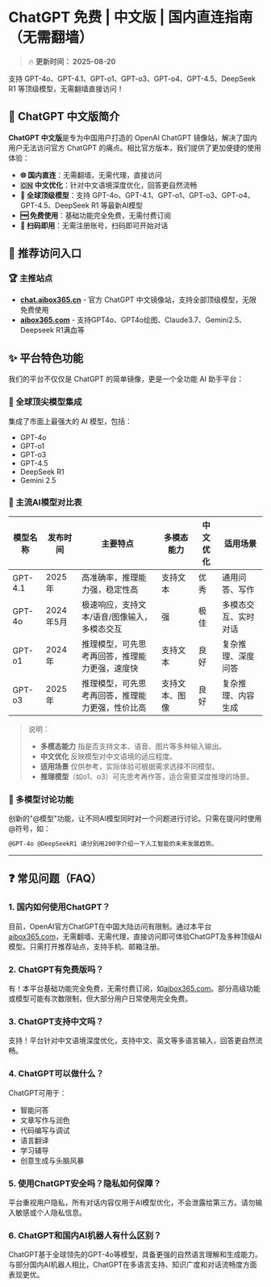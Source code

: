 # ChatGPT 免费 | 中文版 | 国内直连指南（无需翻墙）

> 🔥 **更新时间： 2025-08-20**

支持  GPT-4o、GPT-4.1、GPT-o1、GPT-o3、GPT-o4、GPT-4.5、DeepSeek R1 等顶级模型，无需翻墙直接访问！

## 🚀 ChatGPT 中文版简介

**ChatGPT 中文版**是专为中国用户打造的 OpenAI ChatGPT 镜像站，解决了国内用户无法访问官方 ChatGPT 的痛点。相比官方版本，我们提供了更加便捷的使用体验：

- **🌐 国内直连**：无需翻墙，无需代理，直接访问
- **🇨🇳 中文优化**：针对中文语境深度优化，回答更自然流畅
- **🔮 全球顶级模型**：支持 GPT-4o、GPT-4.1、GPT-o1、GPT-o3、GPT-o4、GPT-4.5、DeepSeek R1 等最新AI模型
- **🆓 免费使用**：基础功能完全免费，无需付费订阅
- **📱 扫码即用**：无需注册账号，扫码即可开始对话

## 📌 推荐访问入口

### 🏆 主推站点

- **[chat.aibox365.cn](https://chat.aibox365.cn)** - 官方 ChatGPT 中文镜像站，支持全部顶级模型，无限免费使用
- **[aibox365.com](https://aibox365.com)** - 支持GPT4o、GPT4o绘图、Claude3.7、Gemini2.5、Deepseek R1满血等

## ✨ 平台特色功能

我们的平台不仅仅是 ChatGPT 的简单镜像，更是一个全功能 AI 助手平台：

### 🔮 全球顶尖模型集成

集成了市面上最强大的 AI 模型，包括：
- GPT-4o
- GPT-o1
- GPT-o3
- GPT-4.5
- DeepSeek R1
- Gemini 2.5

### 🤖 主流AI模型对比表

| 模型名称   | 发布时间   | 主要特点                                   | 多模态能力 | 中文优化 | 适用场景               |
|------------|------------|---------------------------------------------|------------|----------|------------------------|
| GPT-4.1    | 2025年     | 高准确率，推理能力强，稳定性高               | 支持文本   | 优秀     | 通用问答、写作         |
| GPT-4o     | 2024年5月  | 极速响应，支持文本/语音/图像输入，多模态交互 | 强         | 极佳     | 多模态交互、实时对话   |
| GPT-o1     | 2024年     | 推理模型，可先思考再回答，推理能力更强，速度快 | 支持文本   | 良好     | 复杂推理、深度问答     |
| GPT-o3     | 2025年     | 推理模型，可先思考再回答，推理能力更强，性价比高 | 支持文本、图像   | 良好     | 复杂推理、内容生成     |

> 说明：  
> - **多模态能力** 指是否支持文本、语音、图片等多种输入输出。  
> - **中文优化** 反映模型对中文语境的适应程度。  
> - **适用场景** 仅供参考，实际体验可根据需求选择不同模型。  
> - **推理模型**（如o1、o3）可先思考再作答，适合需要深度推理的场景。

### 💬 多模型讨论功能

创新的"@模型"功能，让不同AI模型同时对一个问题进行讨论。只需在提问时使用@符号，如：

```markdown
@GPT-4o @DeepSeekR1 请分别用200字介绍一下人工智能的未来发展趋势。
```

---

## ❓ 常见问题（FAQ）

### 1. 国内如何使用ChatGPT？

目前，OpenAI官方ChatGPT在中国大陆访问有限制。通过本平台[aibox365.com](https://aibox365.com)，无需翻墙、无需代理，直接访问即可体验ChatGPT及多种顶级AI模型。只需打开推荐站点，支持手机、邮箱注册。

### 2. ChatGPT有免费版吗？

有！本平台基础功能完全免费，无需付费订阅，如[aibox365.com](https://aibox365.com)。部分高级功能或模型可能有次数限制，但大部分用户日常使用完全免费。

### 3. ChatGPT支持中文吗？

支持！平台针对中文语境深度优化，支持中文、英文等多语言输入，回答更自然流畅。

### 4. ChatGPT可以做什么？

ChatGPT可用于：
- 智能问答
- 文章写作与润色
- 代码编写与调试
- 语言翻译
- 学习辅导
- 创意生成与头脑风暴

### 5. 使用ChatGPT安全吗？隐私如何保障？

平台重视用户隐私，所有对话内容仅用于AI模型优化，不会泄露给第三方。请勿输入敏感或个人隐私信息。

### 6. ChatGPT和国内AI机器人有什么区别？

ChatGPT基于全球领先的GPT-4o等模型，具备更强的自然语言理解和生成能力。与部分国内AI机器人相比，ChatGPT在多语言支持、知识广度和对话流畅度方面表现更优。
